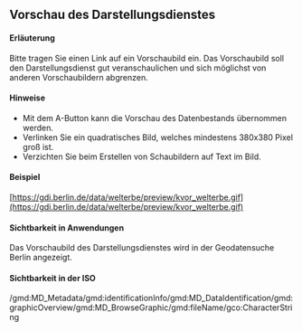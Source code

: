 ## Vorschau des Darstellungsdienstes

#### Erläuterung
Bitte tragen Sie einen Link auf ein Vorschaubild ein. Das Vorschaubild soll den Darstellungsdienst gut veranschaulichen und sich möglichst von anderen Vorschaubildern abgrenzen.

#### Hinweise
* Mit dem A-Button kann die Vorschau des Datenbestands übernommen werden.
* Verlinken Sie ein quadratisches Bild, welches mindestens 380x380 Pixel groß ist.
* Verzichten Sie beim Erstellen von Schaubildern auf Text im Bild.

#### Beispiel
[https://gdi.berlin.de/data/welterbe/preview/kvor_welterbe.gif](https://gdi.berlin.de/data/welterbe/preview/kvor_welterbe.gif)

#### Sichtbarkeit in Anwendungen
Das Vorschaubild des Darstellungsdienstes wird in der Geodatensuche Berlin angezeigt.

#### Sichtbarkeit in der ISO
/gmd:MD_Metadata/gmd:identificationInfo/gmd:MD_DataIdentification/gmd:graphicOverview/gmd:MD_BrowseGraphic/gmd:fileName/gco:CharacterString
